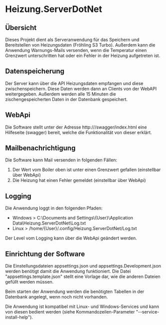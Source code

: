 # Heizung.ServerDotNet

## Übersicht

Dieses Projekt dient als Serveranwendung für das Speichern und Bereitstellen von Heizungsdaten (Fröhling S3 Turbo).
Außerdem kann die Anwendung Warnungs-Mails versenden, wenn die Temperatur einen Grenzwert unterschritten hat oder ein Fehler in der Heizung aufgetreten ist.

## Datenspeicherung

Der Server kann über die API Heizungsdaten empfangen und diese zwischenspeichern. Diese Daten werden dann an Clients von der WebAPI weitergegeben. Außerdem werden alle 15 Minuten die zischengespeicherten Daten in der Datenbank gespeichert.

## WebApi

Die Software stellt unter der Adresse http://<Entpunkt>/swagger/index.html eine Hilfeseite (swagger) bereit, welche die Funktionalität von dieser erklärt.

## Mailbenachrichtigung

Die Software kann Mail versenden in folgenden Fällen:

1. Der Wert vom Boiler oben ist unter einen Grenzwert gefallen (einstellbar über WebApi)
2. Die Heizung hat einen Fehler gemeldet (einstellbar über WebApi)

## Logging

Die Anwendung loggt in den folgenden Pfaden:
* Windows > C:\Documents and Settings\\{User}\Application Data\Heizung.ServerDotNet\Log.txt
* Linux > /home/{User}/.config/Heizung.ServerDotNet/Log.txt

Der Level vom Logging kann über die WebApi geändert werden.

## Einrichtung der Software

Die Einstellungsdateien appsettings.json und appsettings.Development.json werden benötigt damit die Anwendung funktioniert. Die Datei "appsettings.template.json" stellt eine Vorlage dar, wie die anderen Dateien gefüllt werden müssen.

Beim starten der Anwendung werden die benötigten Tabellen in der Datenbank angelegt, wenn noch nicht vorhanden.

Die Anwendung ist kompatibel mit Linux- und Windows-Services und kann von diesen bedient werden (siehe Kommandozeilen-Parameter "--service-install-help").